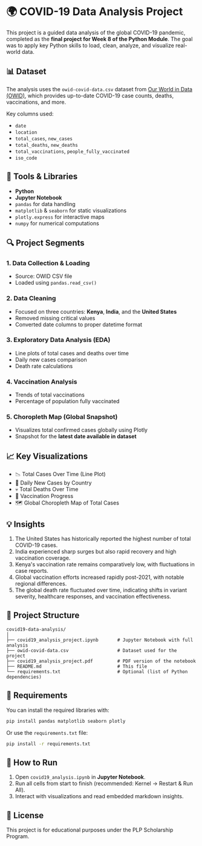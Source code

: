# 🌍 COVID-19 Data Analysis Project

This project is a guided data analysis of the global COVID-19 pandemic, completed as the **final project for Week 8 of the Python Module**. The goal was to apply key Python skills to load, clean, analyze, and visualize real-world data.

## 📊 Dataset

The analysis uses the `owid-covid-data.csv` dataset from [Our World in Data (OWID)](https://ourworldindata.org/coronavirus-source-data), which provides up-to-date COVID-19 case counts, deaths, vaccinations, and more.

Key columns used:
- `date`
- `location`
- `total_cases`, `new_cases`
- `total_deaths`, `new_deaths`
- `total_vaccinations`, `people_fully_vaccinated`
- `iso_code`

## 🧰 Tools & Libraries

- **Python**
- **Jupyter Notebook**
- `pandas` for data handling
- `matplotlib` & `seaborn` for static visualizations
- `plotly.express` for interactive maps
- `numpy` for numerical computations

## 🔍 Project Segments

### 1. Data Collection & Loading
- Source: OWID CSV file
- Loaded using `pandas.read_csv()`

### 2. Data Cleaning
- Focused on three countries: **Kenya**, **India**, and the **United States**
- Removed missing critical values
- Converted date columns to proper datetime format

### 3. Exploratory Data Analysis (EDA)
- Line plots of total cases and deaths over time
- Daily new cases comparison
- Death rate calculations

### 4. Vaccination Analysis
- Trends of total vaccinations
- Percentage of population fully vaccinated

### 5. Choropleth Map (Global Snapshot)
- Visualizes total confirmed cases globally using Plotly
- Snapshot for the **latest date available in dataset**

## 📈 Key Visualizations

- 📉 Total Cases Over Time (Line Plot)
- 🦠 Daily New Cases by Country
- 💀 Total Deaths Over Time
- 💉 Vaccination Progress
- 🗺️ Global Choropleth Map of Total Cases

## 💡 Insights

1. The United States has historically reported the highest number of total COVID-19 cases.
2. India experienced sharp surges but also rapid recovery and high vaccination coverage.
3. Kenya's vaccination rate remains comparatively low, with fluctuations in case reports.
4. Global vaccination efforts increased rapidly post-2021, with notable regional differences.
5. The global death rate fluctuated over time, indicating shifts in variant severity, healthcare responses, and vaccination effectiveness.

## 📁 Project Structure

```
covid19-data-analysis/
│
├── covid19_analysis_project.ipynb       # Jupyter Notebook with full analysis
├── owid-covid-data.csv                  # Dataset used for the project
├── covid19_analysis_project.pdf         # PDF version of the notebook
├── README.md                            # This file
└── requirements.txt                     # Optional (list of Python dependencies)
```

## 📌 Requirements

You can install the required libraries with:

```bash
pip install pandas matplotlib seaborn plotly
```

Or use the `requirements.txt` file:

```bash
pip install -r requirements.txt
```

## 🚀 How to Run

1. Open `covid19_analysis.ipynb` in **Jupyter Notebook**.
2. Run all cells from start to finish (recommended: Kernel → Restart & Run All).
3. Interact with visualizations and read embedded markdown insights.

## 📃 License

This project is for educational purposes under the PLP Scholarship Program.
